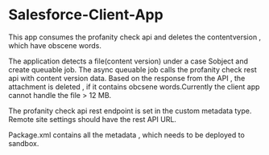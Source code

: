 # Salesforce-Client-App

This app consumes the profanity check api and deletes the contentversion , which have obscene words.

The application detects a file(content version) under a case Sobject and create queuable job. The async queuable job calls the 
profanity check rest api with content version data. Based on the response from the API , the attachment is deleted , if it contains obcsene 
words.Currently the client app cannot handle the file > 12 MB. 

The profanity check api rest endpoint is set in the custom metadata type. Remote site settings should have the rest API URL.

Package.xml contains all the metadata , which needs to be deployed to sandbox.
